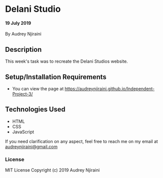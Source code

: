 # Delani Studio

#### 19 July 2019
By Audrey Njiraini

## Description
This week's task was to recreate the Delani Studios website. 

## Setup/Installation Requirements
* You can view the page at https://audreynjiraini.github.io/Independent-Project-3/

## Technologies Used
<ul>
    <li>HTML</li>
    <li>CSS</li>
    <li>JavaScript</li>
</ul>

If you need clarification on any aspect, feel free to reach me on my email at audreynjiraini@gmail.com
### License
MIT License
Copyright (c) 2019 Audrey Njiraini